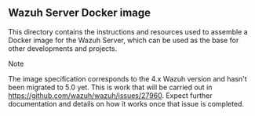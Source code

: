 ## Wazuh Server Docker image

This directory contains the instructions and resources used to assemble a Docker image for the Wazuh Server, which can be used as the base for other developments and projects.

> [!Note]
> The image specification corresponds to the 4.x Wazuh version and hasn't been migrated to 5.0 yet. This is work that will be carried out in https://github.com/wazuh/wazuh/issues/27960. Expect further documentation and details on how it works once that issue is completed.
